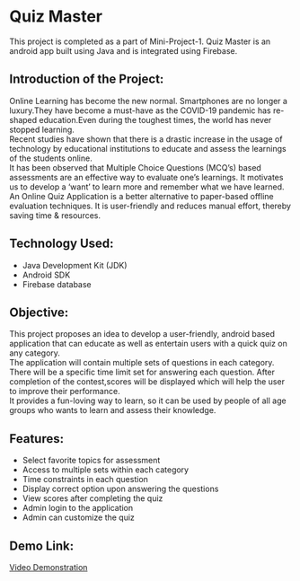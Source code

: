 
# Quiz Master

This project is completed as a part of Mini-Project-1. Quiz Master is an android app built using Java and is integrated using Firebase.

## Introduction of the Project:
Online Learning has become the new normal. Smartphones are no longer a luxury.They have become a must-have as the COVID-19 pandemic has re-shaped education.Even during the toughest times, the world has never stopped learning.<br/>
Recent studies have shown that there is a drastic increase in the usage of technology by educational institutions to educate and assess the learnings of the students online.<br/>
It has been observed that Multiple Choice Questions (MCQ’s) based assessments are an effective way to evaluate one’s learnings. It motivates us to develop a ‘want’ to learn more and remember what we have learned.<br/>
An Online Quiz Application is a better alternative to paper-based offline evaluation techniques. It is user-friendly and reduces manual effort, thereby saving time & resources.
## Technology Used:
- Java Development Kit (JDK)
- Android SDK
- Firebase database
## Objective:
This project proposes an idea to develop a user-friendly, android based application that can educate as well as entertain users with a quick quiz on any category.<br/>
The application will contain multiple sets of questions in each category. There will be a specific time limit set for answering each question. After completion of the contest,scores will be displayed which will help the user to improve their performance.<br/>
It provides a fun-loving way to learn, so it can be used by people of all age groups who wants to learn and assess their knowledge.
## Features:
- Select favorite topics for assessment
- Access to multiple sets within each category
- Time constraints in each question
- Display correct option upon answering the questions
- View scores after completing the quiz
- Admin login to the application
- Admin can customize the quiz

## Demo Link:
<a href="https://github.com/Shivani-781/Quiz-Master-App-Mini-Project/blob/main/Quiz%20Master%20Demo.mp4">Video Demonstration</a> 
